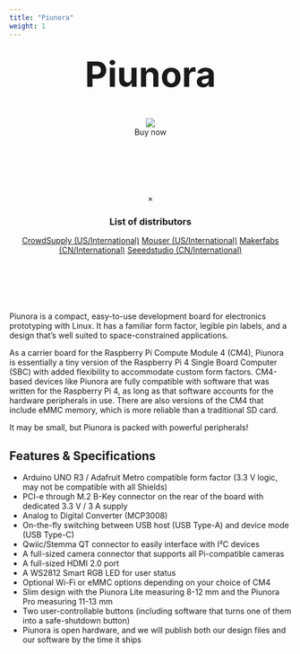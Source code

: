```yaml
---
title: "Piunora"
weight: 1
---
```




<div class="container">
<h1 style="width: 100%; margin-top: 5%; text-align: center; font-size: 6.5vw">Piunora</h1>

<!-- [![Piunora](/products/piunora/piunora-cover-small.jpg)](/products/piunora/piunora-cover.jpg) -->

<p align="center" style="margin-top: 5%; width:30vw; margin: 0 auto;">
  <img src="/products/piunora/piunora.jpg" />
</p>

<!-- Trigger/Open The Modal -->
<div style="display: block; margin: 0 auto; text-align: center;">
    <a id="buyButton" class="css-button center">
        <span class="css-button-icon"><i class="fa fa-shopping-cart" aria-hidden="true"></i></span>
        <span class="css-button-text">Buy now</span>
    </a>
</div>

<!-- The Modal -->
<div id="distributor-list" class="modal">
  <!-- Modal content -->
  <div class="modal-content" style="margin-top: 45%;  width:auto; margin: 20% auto; text-align: center;">
    <span class="close">&times;</span>
    <h3 style="margin-bottom: 3%;">List of distributors</h3>
    <a href="https://www.crowdsupply.com/diodes-delight/piunora">CrowdSupply (US/International)</a>
    <a href="https://www.mouser.de/c/?m=Diodes%20Delight">Mouser (US/International)</a>
    <a href="https://www.makerfabs.com/piunora-raspberry-pi-cm4-carrier-board.html">Makerfabs (CN/International)</a>
    <a href="https://www.seeedstudio.com/Piunora-Raspberry-Pi-CM4-carrier-board-p-5296.html">Seeedstudio (CN/International)</a>
  </div>

</div>
Piunora is a compact, easy-to-use development board for electronics prototyping with Linux. It has a familiar form factor, legible pin labels, and a design that’s well suited to space-constrained applications.

As a carrier board for the Raspberry Pi Compute Module 4 (CM4), Piunora is essentially a tiny version of the Raspberry Pi 4 Single Board Computer (SBC) with added flexibility to accommodate custom form factors. CM4-based devices like Piunora are fully compatible with software that was written for the Raspberry Pi 4, as long as that software accounts for the hardware peripherals in use. There are also versions of the CM4 that include eMMC memory, which is more reliable than a traditional SD card.

It may be small, but Piunora is packed with powerful peripherals!

## Features & Specifications

- Arduino UNO R3 / Adafruit Metro compatible form factor (3.3 V logic, may not be compatible with all Shields)
- PCI-e through M.2 B-Key connector on the rear of the board with dedicated 3.3 V / 3 A supply
- Analog to Digital Converter (MCP3008)
- On-the-fly switching between USB host (USB Type-A) and device mode (USB Type-C)
- Qwiic/Stemma QT connector to easily interface with I²C devices
- A full-sized camera connector that supports all Pi-compatible cameras
- A full-sized HDMI 2.0 port
- A WS2812 Smart RGB LED for user status
- Optional Wi-Fi or eMMC options depending on your choice of CM4
- Slim design with the Piunora Lite measuring 8-12 mm and the Piunora Pro measuring 11-13 mm
- Two user-controllable buttons (including software that turns one of them into a safe-shutdown button)
- Piunora is open hardware, and we will publish both our design files and our software by the time it ships


</div>



